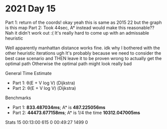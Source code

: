# 2021 Day 15

Part 1: return of the coords! okay yeah this is same as 2015 22 but the graph is this map
Part 2: Took 44sec, A* instead would make this reasonable?? Nah it didn't work out :(
It's really hard to come up with an admissable heuristic

Well apparently manhattan distance works fine. idk why I bothered with the other heuristic iterations ugh
It's probably because we need to consider the best case scenario and THEN leave it to be proven wrong to actually get the optimal path
Otherwise the optimal path might look really bad 


General Time Estimate
- Part 1: θ(E + V log V) (Dijkstra) 
- Part 2: θ(E + V log V) (Dijkstra) 

Benchmarks
- Part 1: **833.487034ms**; A* is **487.225056ms**
- Part 2: **44473.677158ms**; A* is 1/4 the time **10312.047005ms**


Stats
 15   00:13:00   615      0   00:49:27  1499      0
